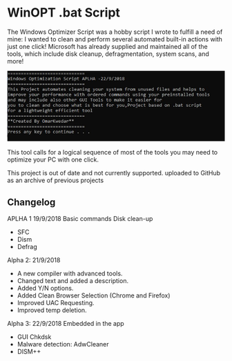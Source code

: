 # WinOPT .bat Script
The Windows Optimizer Script was a hobby script I wrote to fulfill a need of mine: I wanted to clean and perform several automated built-in actions with just one click! Microsoft has already supplied and maintained all of the tools, which include disk cleanup, defragmentation, system scans, and more!

![](https://github.com/OmarMahmoudSalah/WINOPT_Optimizer_BAT_Script/blob/main/Screen.jpg?raw=true)

This tool calls for a logical sequence of most of the tools you may need to optimize your PC with one click.

This project is out of date and not currently supported. uploaded to GitHub as an archive of previous projects

## Changelog

APLHA 1  19/9/2018
Basic commands 
Disk clean-up 
- SFC
- Dism 
- Defrag 

Alpha 2: 21/9/2018
- A new compiler with advanced tools.
- Changed text and added a description.
- Added Y/N options.
- Added Clean Browser Selection (Chrome and Firefox)
- Improved UAC Requesting.
- Improved temp deletion.

Alpha 3: 22/9/2018
Embedded in the app 
- GUI Chkdsk 
- Malware detection: AdwCleaner 
- DISM++
